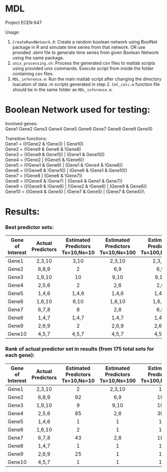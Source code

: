 # MDL
Project ECEN 647

Usage:
1. `CreateRandNetwork.R`: Create a random boolean network using BoolNet package in R and simulate time series from that network. OR use provided .sbml file to generate time series from given Boolean Network using the same package.
2. `unix_processing.sh`: Process the generated csv files to matlab scripts using provided unix commands. Execute script from inside the folder containing csv files.
3. `MDL_inference.m`: Run the main matlab script after changing the directory loacation of data .m scripts generated in step 2. `Cml_calc.m` function file should be in the same folder as `MDL_inference.m`.

# Boolean Network used for testing:

 Involved genes:\
   Gene1 Gene2 Gene3 Gene4 Gene5 Gene6 Gene7 Gene8 Gene9 Gene10
 
 Transition functions:\
 Gene1 = ((!Gene2 & !Gene3) | Gene10)\
 Gene2 = (!Gene9 & Gene6 & !Gene8)\
 Gene3 = ((Gene9 & Gene10) | (Gene1 & Gene10))\
 Gene4 = (!Gene2 | (!Gene5 & !Gene6))\
 Gene5 = ((!Gene1 & Gene6) | (Gene1 & !Gene4 & !Gene6))\
 Gene6 = ((!Gene6 & !Gene10) | (Gene6 & !Gene1 & Gene10))\
 Gene7 = (!Gene8 | (Gene6 & !Gene7))\
 Gene8 = ((!Gene4 & !Gene7) | (Gene4 & Gene1 & Gene7))\
 Gene9 = ((!Gene9 & !Gene6) | (!Gene2 & !Gene6) | (Gene9 & Gene6))\
 Gene10 = ((Gene4 & Gene5) | (Gene7 & Gene5) | (Gene7 & Gene4))\

# Results:

### Best predictor sets:
|Gene of Interest|Actual Predictors|Estimated Predictors Ts=10,Ns=10|Estimated Predictors Ts=10,Ns=100|Estimated Predictors Ts=100,Ns=100|Estimated Predictors Ts=100,Ns=1000|
| -------------- |:---------------:| :-----------------------------:| :------------------------------:|:------------------------------:|:------------------------------:|
|Gene1           |2,3,10           |3,10|2,3,10|2,3,10|2,3,10|
|Gene2           |6,8,9            |2|6,9|6,9|6,9|
|Gene3           |1,9,10           |10|9,10|9,10|9,10|
|Gene4           |2,5,6            |2|2,6|2,6|2,5|
|Gene5           |1,4,6            |1,4,6|1,4,6|1,4,6|1,4,6|
|Gene6           |1,6,10           |6,10|1,6,10|1,6,10|1,6,10|
|Gene7           |6,7,8            |8|2,8|6,8|6,8|
|Gene8           |1,4,7            |1,4,7|1,4,7|1,4,7|1,4,7|
|Gene9           |2,6,9            |2|2,6,9|2,6,9|2,6,9|
|Gene10          |4,5,7            |4,5,7|4,5,7|4,5,7|4,5,7|

### Rank of actual predictor set in results (from 175 total sets for each gene):
|Gene of Interest|Actual Predictors|Estimated Predictors Ts=10,Ns=10|Estimated Predictors Ts=10,Ns=100|Estimated Predictors Ts=100,Ns=100|Estimated Predictors Ts=100,Ns=1000|
| -------------- |:---------------:| :-----------------------------:| :------------------------------:|:------------------------------:|:------------------------------:|
|Gene1           |2,3,10           |2|2,3,10|1|1|
|Gene2           |6,8,9            |92|6,9|19|5|
|Gene3           |1,9,10           |9|9,10|10|10|
|Gene4           |2,5,6            |85|2,6|30|24|
|Gene5           |1,4,6            |1|1|1|1|
|Gene6           |1,6,10           |2|1|1|1|
|Gene7           |6,7,8            |43|2,8|18|22|
|Gene8           |1,4,7            |1|1|1|1|
|Gene9           |2,6,9            |25|1|1|1|
|Gene10          |4,5,7            |1|1|1|1|
